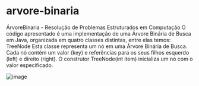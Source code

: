 # arvore-binaria
ÁrvoreBinaria - Resolução de Problemas Estruturados em Computação
O código apresentado é uma implementação de uma Árvore Binária de Busca em Java, organizada em quatro classes distintas, entre elas temos:
          TreeNode
Esta classe representa um nó em uma Árvore Binária de Busca. Cada nó contém um valor (key) e referências para os seus filhos esquerdo (left) e direito (right). O construtor TreeNode(int item) inicializa um nó com                           o valor especificado.

![image](https://github.com/EdMussi/arvore-binaria/assets/107810558/633cc8b0-e382-4547-affc-231790d6fe5b)
